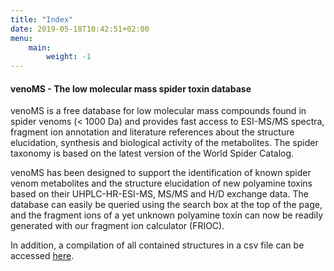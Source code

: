 ```yaml
---
title: "Index"
date: 2019-05-18T10:42:51+02:00
menu:
    main:
        weight: -1
---
```

#### venoMS - The low molecular mass spider toxin database

venoMS is a free database for low molecular mass compounds found in spider venoms (< 1000 Da) and provides fast access to ESI-MS/MS spectra, fragment ion annotation and literature references about the structure elucidation, synthesis and biological activity of the metabolites. The spider taxonomy is based on the latest version of the World Spider Catalog.

venoMS has been designed to support the identification of known spider venom metabolites and the structure elucidation of new polyamine toxins based on their UHPLC-HR-ESI-MS, MS/MS and H/D exchange data. The database can easily be queried using the search box at the top of the page, and the fragment ions of a yet unknown polyamine toxin can now be readily generated with our fragment ion calculator (FRIOC).

In addition, a compilation of all contained structures in a csv file can be accessed [here](/csv/venoms_table.csv).
